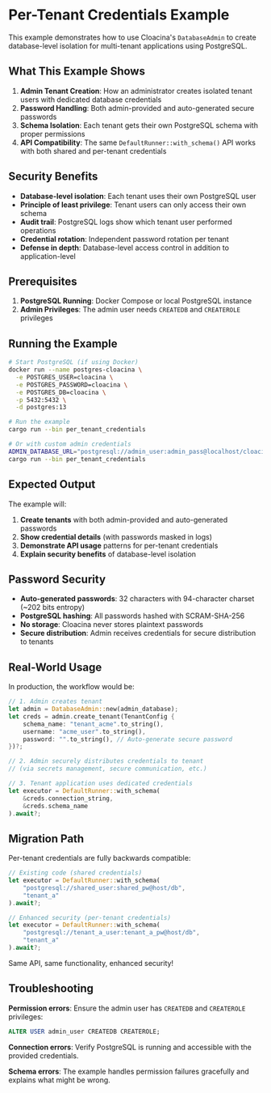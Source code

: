 # Per-Tenant Credentials Example

This example demonstrates how to use Cloacina's `DatabaseAdmin` to create database-level isolation for multi-tenant applications using PostgreSQL.

## What This Example Shows

1. **Admin Tenant Creation**: How an administrator creates isolated tenant users with dedicated database credentials
2. **Password Handling**: Both admin-provided and auto-generated secure passwords
3. **Schema Isolation**: Each tenant gets their own PostgreSQL schema with proper permissions
4. **API Compatibility**: The same `DefaultRunner::with_schema()` API works with both shared and per-tenant credentials

## Security Benefits

- **Database-level isolation**: Each tenant uses their own PostgreSQL user
- **Principle of least privilege**: Tenant users can only access their own schema
- **Audit trail**: PostgreSQL logs show which tenant user performed operations
- **Credential rotation**: Independent password rotation per tenant
- **Defense in depth**: Database-level access control in addition to application-level

## Prerequisites

1. **PostgreSQL Running**: Docker Compose or local PostgreSQL instance
2. **Admin Privileges**: The admin user needs `CREATEDB` and `CREATEROLE` privileges

## Running the Example

```bash
# Start PostgreSQL (if using Docker)
docker run --name postgres-cloacina \
  -e POSTGRES_USER=cloacina \
  -e POSTGRES_PASSWORD=cloacina \
  -e POSTGRES_DB=cloacina \
  -p 5432:5432 \
  -d postgres:13

# Run the example
cargo run --bin per_tenant_credentials

# Or with custom admin credentials
ADMIN_DATABASE_URL="postgresql://admin_user:admin_pass@localhost/cloacina" \
cargo run --bin per_tenant_credentials
```

## Expected Output

The example will:

1. **Create tenants** with both admin-provided and auto-generated passwords
2. **Show credential details** (with passwords masked in logs)
3. **Demonstrate API usage** patterns for per-tenant credentials
4. **Explain security benefits** of database-level isolation

## Password Security

- **Auto-generated passwords**: 32 characters with 94-character charset (~202 bits entropy)
- **PostgreSQL hashing**: All passwords hashed with SCRAM-SHA-256
- **No storage**: Cloacina never stores plaintext passwords
- **Secure distribution**: Admin receives credentials for secure distribution to tenants

## Real-World Usage

In production, the workflow would be:

```rust
// 1. Admin creates tenant
let admin = DatabaseAdmin::new(admin_database);
let creds = admin.create_tenant(TenantConfig {
    schema_name: "tenant_acme".to_string(),
    username: "acme_user".to_string(),
    password: "".to_string(), // Auto-generate secure password
})?;

// 2. Admin securely distributes credentials to tenant
// (via secrets management, secure communication, etc.)

// 3. Tenant application uses dedicated credentials
let executor = DefaultRunner::with_schema(
    &creds.connection_string,
    &creds.schema_name
).await?;
```

## Migration Path

Per-tenant credentials are fully backwards compatible:

```rust
// Existing code (shared credentials)
let executor = DefaultRunner::with_schema(
    "postgresql://shared_user:shared_pw@host/db",
    "tenant_a"
).await?;

// Enhanced security (per-tenant credentials)
let executor = DefaultRunner::with_schema(
    "postgresql://tenant_a_user:tenant_a_pw@host/db",
    "tenant_a"
).await?;
```

Same API, same functionality, enhanced security!

## Troubleshooting

**Permission errors**: Ensure the admin user has `CREATEDB` and `CREATEROLE` privileges:
```sql
ALTER USER admin_user CREATEDB CREATEROLE;
```

**Connection errors**: Verify PostgreSQL is running and accessible with the provided credentials.

**Schema errors**: The example handles permission failures gracefully and explains what might be wrong.
